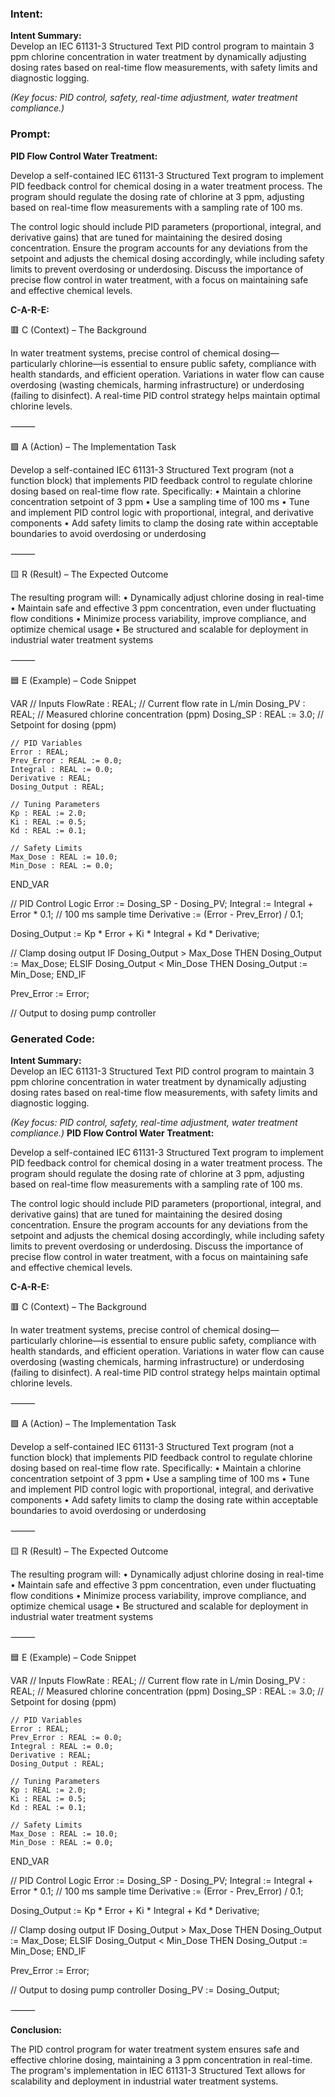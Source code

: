### Intent:
**Intent Summary:**  
Develop an IEC 61131-3 Structured Text PID control program to maintain 3 ppm chlorine concentration in water treatment by dynamically adjusting dosing rates based on real-time flow measurements, with safety limits and diagnostic logging.  

*(Key focus: PID control, safety, real-time adjustment, water treatment compliance.)*

### Prompt:
**PID Flow Control Water Treatment:**

Develop a self-contained IEC 61131-3 Structured Text program to implement PID feedback control for chemical dosing in a water treatment process. The program should regulate the dosing rate of chlorine at 3 ppm, adjusting based on real-time flow measurements with a sampling rate of 100 ms.

The control logic should include PID parameters (proportional, integral, and derivative gains) that are tuned for maintaining the desired dosing concentration. Ensure the program accounts for any deviations from the setpoint and adjusts the chemical dosing accordingly, while including safety limits to prevent overdosing or underdosing. Discuss the importance of precise flow control in water treatment, with a focus on maintaining safe and effective chemical levels.

**C-A-R-E:**

🟥 C (Context) – The Background

In water treatment systems, precise control of chemical dosing—particularly chlorine—is essential to ensure public safety, compliance with health standards, and efficient operation. Variations in water flow can cause overdosing (wasting chemicals, harming infrastructure) or underdosing (failing to disinfect). A real-time PID control strategy helps maintain optimal chlorine levels.

⸻

🟩 A (Action) – The Implementation Task

Develop a self-contained IEC 61131-3 Structured Text program (not a function block) that implements PID feedback control to regulate chlorine dosing based on real-time flow rate. Specifically:
	•	Maintain a chlorine concentration setpoint of 3 ppm
	•	Use a sampling time of 100 ms
	•	Tune and implement PID control logic with proportional, integral, and derivative components
	•	Add safety limits to clamp the dosing rate within acceptable boundaries to avoid overdosing or underdosing

⸻

🟨 R (Result) – The Expected Outcome

The resulting program will:
	•	Dynamically adjust chlorine dosing in real-time
	•	Maintain safe and effective 3 ppm concentration, even under fluctuating flow conditions
	•	Minimize process variability, improve compliance, and optimize chemical usage
	•	Be structured and scalable for deployment in industrial water treatment systems

⸻

🟦 E (Example) – Code Snippet

VAR
    // Inputs
    FlowRate : REAL;                     // Current flow rate in L/min
    Dosing_PV : REAL;                    // Measured chlorine concentration (ppm)
    Dosing_SP : REAL := 3.0;             // Setpoint for dosing (ppm)

    // PID Variables
    Error : REAL;
    Prev_Error : REAL := 0.0;
    Integral : REAL := 0.0;
    Derivative : REAL;
    Dosing_Output : REAL;

    // Tuning Parameters
    Kp : REAL := 2.0;
    Ki : REAL := 0.5;
    Kd : REAL := 0.1;

    // Safety Limits
    Max_Dose : REAL := 10.0;
    Min_Dose : REAL := 0.0;
END_VAR

// PID Control Logic
Error := Dosing_SP - Dosing_PV;
Integral := Integral + Error * 0.1;           // 100 ms sample time
Derivative := (Error - Prev_Error) / 0.1;

Dosing_Output := Kp * Error + Ki * Integral + Kd * Derivative;

// Clamp dosing output
IF Dosing_Output > Max_Dose THEN
    Dosing_Output := Max_Dose;
ELSIF Dosing_Output < Min_Dose THEN
    Dosing_Output := Min_Dose;
END_IF

Prev_Error := Error;

// Output to dosing pump controller

### Generated Code:
**Intent Summary:**  
Develop an IEC 61131-3 Structured Text PID control program to maintain 3 ppm chlorine concentration in water treatment by dynamically adjusting dosing rates based on real-time flow measurements, with safety limits and diagnostic logging.  

*(Key focus: PID control, safety, real-time adjustment, water treatment compliance.)*
**PID Flow Control Water Treatment:**

Develop a self-contained IEC 61131-3 Structured Text program to implement PID feedback control for chemical dosing in a water treatment process. The program should regulate the dosing rate of chlorine at 3 ppm, adjusting based on real-time flow measurements with a sampling rate of 100 ms.

The control logic should include PID parameters (proportional, integral, and derivative gains) that are tuned for maintaining the desired dosing concentration. Ensure the program accounts for any deviations from the setpoint and adjusts the chemical dosing accordingly, while including safety limits to prevent overdosing or underdosing. Discuss the importance of precise flow control in water treatment, with a focus on maintaining safe and effective chemical levels.

**C-A-R-E:**

🟥 C (Context) – The Background

In water treatment systems, precise control of chemical dosing—particularly chlorine—is essential to ensure public safety, compliance with health standards, and efficient operation. Variations in water flow can cause overdosing (wasting chemicals, harming infrastructure) or underdosing (failing to disinfect). A real-time PID control strategy helps maintain optimal chlorine levels.

⸻

🟩 A (Action) – The Implementation Task

Develop a self-contained IEC 61131-3 Structured Text program (not a function block) that implements PID feedback control to regulate chlorine dosing based on real-time flow rate. Specifically:
	•	Maintain a chlorine concentration setpoint of 3 ppm
	•	Use a sampling time of 100 ms
	•	Tune and implement PID control logic with proportional, integral, and derivative components
	•	Add safety limits to clamp the dosing rate within acceptable boundaries to avoid overdosing or underdosing

⸻

🟨 R (Result) – The Expected Outcome

The resulting program will:
	•	Dynamically adjust chlorine dosing in real-time
	•	Maintain safe and effective 3 ppm concentration, even under fluctuating flow conditions
	•	Minimize process variability, improve compliance, and optimize chemical usage
	•	Be structured and scalable for deployment in industrial water treatment systems

⸻

🟦 E (Example) – Code Snippet

VAR
    // Inputs
    FlowRate : REAL;                     // Current flow rate in L/min
    Dosing_PV : REAL;                    // Measured chlorine concentration (ppm)
    Dosing_SP : REAL := 3.0;             // Setpoint for dosing (ppm)

    // PID Variables
    Error : REAL;
    Prev_Error : REAL := 0.0;
    Integral : REAL := 0.0;
    Derivative : REAL;
    Dosing_Output : REAL;

    // Tuning Parameters
    Kp : REAL := 2.0;
    Ki : REAL := 0.5;
    Kd : REAL := 0.1;

    // Safety Limits
    Max_Dose : REAL := 10.0;
    Min_Dose : REAL := 0.0;
END_VAR

// PID Control Logic
Error := Dosing_SP - Dosing_PV;
Integral := Integral + Error * 0.1;           // 100 ms sample time
Derivative := (Error - Prev_Error) / 0.1;

Dosing_Output := Kp * Error + Ki * Integral + Kd * Derivative;

// Clamp dosing output
IF Dosing_Output > Max_Dose THEN
    Dosing_Output := Max_Dose;
ELSIF Dosing_Output < Min_Dose THEN
    Dosing_Output := Min_Dose;
END_IF

Prev_Error := Error;

// Output to dosing pump controller
Dosing_PV := Dosing_Output;

⸻

**Conclusion:**

The PID control program for water treatment system ensures safe and effective chlorine dosing, maintaining a 3 ppm concentration in real-time. The program's implementation in IEC 61131-3 Structured Text allows for scalability and deployment in industrial water treatment systems.
